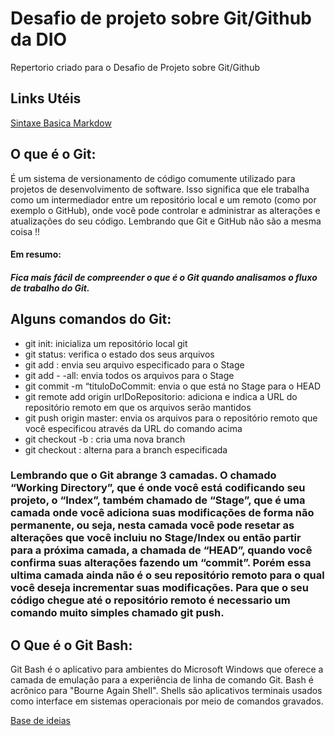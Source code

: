 # Desafio de projeto sobre Git/Github da DIO
Repertorio criado para o Desafio de Projeto sobre Git/Github

## Links Utéis

[Sintaxe Basica Markdow](https://www.markdownguide.org/)

## O que é o Git:

É um sistema de versionamento de código comumente utilizado para projetos de desenvolvimento de software. Isso significa que ele trabalha como um intermediador entre um repositório local e um remoto (como por exemplo o GitHub), onde você pode controlar e administrar as alterações e atualizações do seu código. Lembrando que Git e GitHub não são a mesma coisa !!
#### Em resumo:
##### Fica mais fácil de compreender o que é o Git quando analisamos o fluxo de trabalho do Git.
## Alguns comandos do Git:
- git init: inicializa um repositório local git
- git status: verifica o estado dos seus arquivos
- git add <nomeDoArquivo>: envia seu arquivo especificado para o Stage
- git add - -all: envia todos os arquivos para o Stage
- git commit -m “tituloDoCommit: envia o que está no Stage para o HEAD
- git remote add origin urlDoRepositorio: adiciona e indica a URL do repositório remoto em que os arquivos serão mantidos
- git push origin master: envia os arquivos para o repositório remoto que você especificou através da URL do comando acima
- git checkout -b <nomeDaBranch>: cria uma nova branch
- git checkout <nomeDaBranch>: alterna para a branch especificada
### Lembrando que o Git abrange 3 camadas. O chamado “Working Directory”, que é onde você está codificando seu projeto, o “Index”, também chamado de “Stage”, que é uma camada onde você adiciona suas modificações de forma não permanente, ou seja, nesta camada você pode resetar as alterações que você incluiu no Stage/Index ou então partir para a próxima camada, a chamada de “HEAD”, quando você confirma suas alterações fazendo um “commit”. Porém essa ultima camada ainda não é o seu repositório remoto para o qual você deseja incrementar suas modificações. Para que o seu código chegue até o repositório remoto é necessario um comando muito simples chamado git push. 

## O Que é o Git Bash:
Git Bash é o aplicativo para ambientes do Microsoft Windows que oferece a camada de emulação para a experiência de linha de comando Git.
Bash é acrônico para "Bourne Again Shell". Shells são aplicativos terminais usados como interface em sistemas operacionais por meio de comandos gravados.

[Base de ideias](https://medium.com/@andradegabriela20/o-que-%C3%A9-git-git-bash-e-comandos-b%C3%A1sicos-94a53de6d376)

